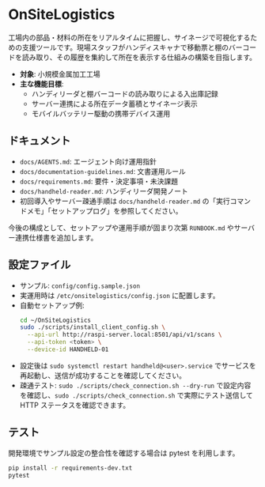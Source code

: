 # OnSiteLogistics

工場内の部品・材料の所在をリアルタイムに把握し、サイネージで可視化するための支援ツールです。現場スタッフがハンディスキャナで移動票と棚のバーコードを読み取り、その履歴を集約して所在を表示する仕組みの構築を目指します。

- **対象**: 小規模金属加工工場
- **主な機能目標**:
  - ハンディリーダと棚バーコードの読み取りによる入出庫記録
  - サーバー連携による所在データ蓄積とサイネージ表示
  - モバイルバッテリー駆動の携帯デバイス運用

## ドキュメント
- `docs/AGENTS.md`: エージェント向け運用指針
- `docs/documentation-guidelines.md`: 文書運用ルール
- `docs/requirements.md`: 要件・決定事項・未決課題
- `docs/handheld-reader.md`: ハンディリーダ開発ノート
- 初回導入やサーバー疎通手順は `docs/handheld-reader.md` の「実行コマンドメモ」「セットアップログ」を参照してください。

今後の構成として、セットアップや運用手順が固まり次第 `RUNBOOK.md` やサーバー連携仕様書を追加します。

## 設定ファイル
- サンプル: `config/config.sample.json`
- 実運用時は `/etc/onsitelogistics/config.json` に配置します。
- 自動セットアップ例:
  ```bash
  cd ~/OnSiteLogistics
  sudo ./scripts/install_client_config.sh \
    --api-url http://raspi-server.local:8501/api/v1/scans \
    --api-token <token> \
    --device-id HANDHELD-01
  ```
- 設定後は `sudo systemctl restart handheld@<user>.service` でサービスを再起動し、送信が成功することを確認してください。
- 疎通テスト: `sudo ./scripts/check_connection.sh --dry-run` で設定内容を確認し、`sudo ./scripts/check_connection.sh` で実際にテスト送信して HTTP ステータスを確認できます。

## テスト

開発環境でサンプル設定の整合性を確認する場合は pytest を利用します。

```bash
pip install -r requirements-dev.txt
pytest
```
